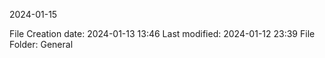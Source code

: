 2024-01-15

File Creation date: 2024-01-13 13:46
Last modified: 2024-01-12 23:39
File Folder: General

